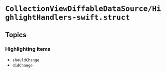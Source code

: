 # ``CollectionViewDiffableDataSource/HighlightHandlers-swift.struct``

## Topics

### Highlighting items

- ``shouldChange``
- ``didChange``
